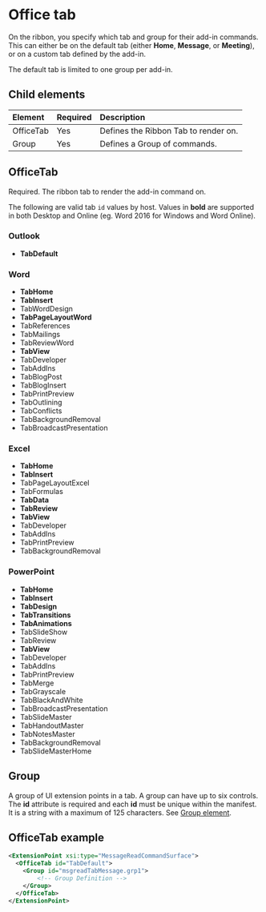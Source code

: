# Office tab
On the ribbon, you specify which tab and group for their add-in commands. This can either be on the default tab (either  **Home**,  **Message**, or  **Meeting**), or on a custom tab defined by the add-in. 

The default tab is limited to one group per add-in. 

## Child elements
|  Element |  Required  |  Description  |
|:-----|:-----|:-----|
|  OfficeTab  | Yes |  Defines the Ribbon Tab to render on. |
|  Group      | Yes |  Defines a Group of commands.  |

## OfficeTab
Required. The ribbon tab to render the add-in command on. 

The following are valid tab `id` values by host. Values in **bold** are supported in both Desktop and Online (eg. Word 2016 for Windows and Word Online). 

### Outlook 
- **TabDefault**

### Word
- **TabHome**
- **TabInsert**
- TabWordDesign
- **TabPageLayoutWord**
- TabReferences
- TabMailings
- TabReviewWord
- **TabView**
- TabDeveloper
- TabAddIns
- TabBlogPost
- TabBlogInsert
- TabPrintPreview
- TabOutlining
- TabConflicts
- TabBackgroundRemoval
- TabBroadcastPresentation

### Excel
- **TabHome**
- **TabInsert**
- TabPageLayoutExcel
- TabFormulas
- **TabData**
- **TabReview**
- **TabView**
- TabDeveloper
- TabAddIns
- TabPrintPreview
- TabBackgroundRemoval 

### PowerPoint
- **TabHome**
- **TabInsert**
- **TabDesign**
- **TabTransitions**
- **TabAnimations**
- TabSlideShow
- TabReview
- **TabView**
- TabDeveloper
- TabAddIns
- TabPrintPreview
- TabMerge
- TabGrayscale
- TabBlackAndWhite
- TabBroadcastPresentation
- TabSlideMaster
- TabHandoutMaster
- TabNotesMaster
- TabBackgroundRemoval
- TabSlideMasterHome


## Group
A group of UI extension points in a tab. A group can have up to six controls. The  **id** attribute is required and each **id** must be unique within the manifest. It is a string with a maximum of 125 characters. See [Group element](./group.md).

## OfficeTab example
```xml
<ExtensionPoint xsi:type="MessageReadCommandSurface">
  <OfficeTab id="TabDefault">
    <Group id="msgreadTabMessage.grp1">
        <!-- Group Definition -->
    </Group>
  </OfficeTab>
</ExtensionPoint>
```